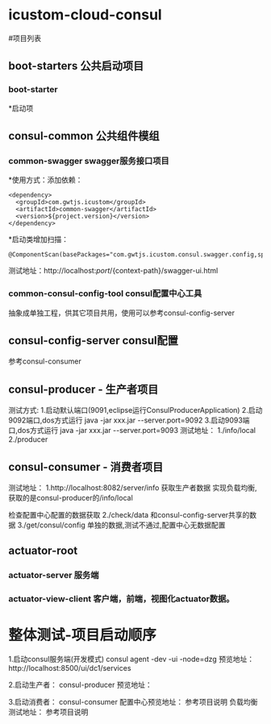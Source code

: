 # icustom-cloud-consul

#项目列表

## boot-starters 公共启动项目
### boot-starter
  *启动项

## consul-common 公共组件模组

### common-swagger swagger服务接口项目
  *使用方式：添加依赖：
  ```
  <dependency>
	<groupId>com.gwtjs.icustom</groupId>
	<artifactId>common-swagger</artifactId>
	<version>${project.version}</version>
  </dependency>
  ```

  *启动类增加扫描：
  ```
  @ComponentScan(basePackages="com.gwtjs.icustom.consul.swagger.config,springfox,com.gwtjs.icustom.consul.producer.controller")
  ```
  测试地址：http://localhost:${port}/${context-path}/swagger-ui.html

### common-consul-config-tool consul配置中心工具
  抽象成单独工程，供其它项目共用，使用可以参考consul-config-server
    
## consul-config-server consul配置
  参考consul-consumer

## consul-producer - 生产者项目 

  测试方式:
  1.启动默认端口(9091,eclipse运行ConsulProducerApplication) 
  2.启动9092端口,dos方式运行 java -jar xxx.jar --server.port=9092
  3.启动9093端口,dos方式运行 java -jar xxx.jar --server.port=9093
  测试地址：
  1./info/local 
  2./producer

## consul-consumer - 消费者项目 

  测试地址：
  1.http://localhost:8082/server/info 获取生产者数据 实现负载均衡,获取的是consul-producer的/info/local
  
  检查配置中心配置的数据获取
  2./check/data 和consul-config-server共享的数据
  3./get/consul/config	单独的数据,测试不通过,配置中心无数据配置

## actuator-root
  ### actuator-server 服务端
  ### actuator-view-client 客户端，前端，视图化actuator数据。



# 整体测试-项目启动顺序 
  1.启动consul服务端(开发模式)
    consul agent -dev -ui -node=dzg
    预览地址：http://localhost:8500/ui/dc1/services

  2.启动生产者：
    consul-producer
    预览地址：

  3.启动消费者：
    consul-consumer
    配置中心预览地址：
      参考项目说明
    负载均衡测试地址：
      参考项目说明











